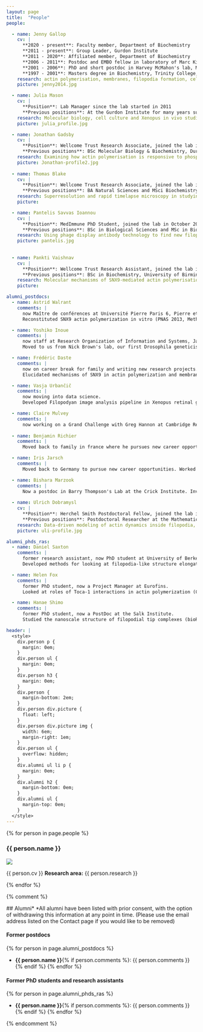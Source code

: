 ```yaml
---
layout: page
title:  "People"
people:

  - name: Jenny Gallop
    cv: |
      **2020 - present**: Faculty member, Department of Biochemistry 
      **2011 - present**: Group Leader, Gurdon Institute  
      **2011 - 2020**: Affiliated member, Department of Biochemistry 
      **2006 - 2011**: Postdoc and EMBO fellow in laboratory of Marc Kirschner, Harvard Medical School, Boston, USA  
      **2001 - 2006**: PhD and short postdoc in Harvey McMahon's lab, MRC Laboratory of Molecular Biology, Cambridge, UK  
      **1997 - 2001**: Masters degree in Biochemistry, Trinity College, University of Oxford, UK  
    research: actin polymerisation, membranes, filopodia formation, cell shape, cell movement, signalling to actin, the membrane-cytosol interface
    picture: jenny2014.jpg

  - name: Julia Mason
    cv: |
      **Position**: Lab Manager since the lab started in 2011  
      **Previous positions**: At the Gurdon Institute for many years supporting the research of a number of labs  
    research: Molecular biology, cell culture and Xenopus in vivo studies
    picture: julia_profile.jpg

  - name: Jonathan Gadsby
    cv: |
      **Position**: Wellcome Trust Research Associate, joined the lab in January 2015.    
      **Previous positions**: BSc Molecular Biology & Biochemistry, Durham University; MRes Newcastle University; PhD and short postdoc in Mette Mogensen's lab at UEA, Norwich, studying microtubule +TIPs in epithelial differentiation and cancer 
    research: Examining how actin polymerisation is responsive to phosphoinositides and membrane curvature. 
    picture: Jonathan-profile2.jpg
    
  - name: Thomas Blake
    cv: |
      **Position**: Wellcome Trust Research Associate, joined the lab in January 2021 
      **Previous positions**: BA Natural Sciences and MSci Biochemistry, University of Cambridge; MRes and PhD Imperial College, London, and short postdoc in Jake Baum's lab studying myosin motors in malaria parasites
    research: Superresolution and rapid timelapse microscopy in studying filopodial initation and extension
    picture: 

  - name: Pantelis Savvas Ioannou
    cv: |
      **Position**: MedImmune PhD Student, joined the lab in October 2018  
      **Previous positions**: BSc in Biological Sciences and MSc in Biomedical Sciences at the University of Cyprus
    research: Using phage display antibody technology to find new filopodial proteins
    picture: pantelis.jpg
    
    
  - name: Pankti Vaishnav
    cv: |
      **Position**: Wellcome Trust Research Assistant, joined the lab in July 2020 
      **Previous positions**: BSc in Biochemistry, University of Birmingham and MRes in Molecular and Cellular Biosciences, Imperial College, London
    research: Molecular mechanisms of SNX9-mediated actin polymerisation
    picture: 

alumni_postdocs:
  - name: Astrid Walrant
    comments: |
      now Maître de conférences at Université Pierre Paris 6, Pierre et Marie Curie.
      Reconstituted SNX9 actin polymerization in vitro (PNAS 2013, Methods in Cell Biology 2015, JCB, 2017)

  - name: Yoshiko Inoue
    comments: |
      now staff at Research Organization of Information and Systems, Japan.
      Moved to us from Nick Brown's lab, our first Drosophila geneticist, established flies and CRISPR/Cas9 methods in the lab

  - name: Frédéric Daste
    comments: |
      now on career break for family and writing new research projects.
      Elucidated mechanisms of SNX9 in actin polymerization and membrane curvature (JCB review, 2016, JCB article, 2017)

  - name: Vasja Urbančič
    comments: |
      now moving into data science.
      Developed Filopodyan image analysis pipeline in Xenopus retinal ganglion cell growth cones (JCB tools, 2017)

  - name: Claire Mulvey
    comments: |
      now working on a Grand Challenge with Greg Hannon at Cambridge Research Institute.
  
  - name: Benjamin Richier
    comments: |
      Moved back to family in france where he pursues new career opportunities. Joined the lab as drosophila specialist from the Crick institute. Developed live imaging in fly embryos and worked at elucidating the role of integrins in muscle attachments (JCS, 2018).

  - name: Iris Jarsch
    comments: |
      Moved back to Germany to pursue new career opportunities. Worked on FLS tip complex protein composition and developed the FLS Ace image analysis pipeline (bioRxiv preprint 2019).

  - name: Bishara Marzook
    comments: |
      Now a postdoc in Barry Thompson's Lab at the Crick Institute. Investigated the role of filopodial tip complex proteins during Chlamydia cell invasion.
            
  - name: Ulrich Dobramysl
    cv: |
      **Position**: Herchel Smith Postdoctoral Fellow, joined the lab in October 2015.  
      **Previous positions**: Postdoctoral Researcher at the Mathematical Institute, University of Oxford; PhD in Theoretical Physics at Virginia Tech; Diploma in Engineering Physics at Johannes Kepler University Linz, Austria.
    research: Data-driven modeling of actin dynamics inside filopodia, stochastic modeling of biological processes. [[personal website](http://ulido.github.io)]
    picture: uli-profile.jpg

alumni_phds_ras:
  - name: Daniel Saxton
    comments: |
      former research assistant, now PhD student at University of Berkeley, USA.
      Developed methods for looking at filopodia-like structure elongation (Methods in Cell Biology, 2015)

  - name: Helen Fox
    comments: |
      former PhD student, now a Project Manager at Eurofins.
      Looked at roles of Toca-1 interactions in actin polymerization (CSH protocols, 2019; JBC, 2016)

  - name: Hanae Shimo
    comments: |
      former PhD student, now a PostDoc at the Salk Institute.
      Studied the nanoscale structure of filopodial tip complexes (bioRxiv preprint 2019).

header: |
  <style>
    div.person p {
      margin: 0em;
    }
    div.person ul {
      margin: 0em;
    }
    div.person h3 {
      margin: 0em;
    }
    div.person {
      margin-bottom: 2em;
    }
    div.person div.picture {
      float: left;
    }
    div.person div.picture img {
      width: 6em;
      margin-right: 1em;
    }
    div.person ul {
      overflow: hidden;
    }
    div.alumni ul li p {
      margin: 0em;
    }
    div.alumni h2 {
      margin-bottom: 0em;
    }
    div.alumni ul {
      margin-top: 0em;
    }
  </style>
---
```


{% for person in page.people %}
<div class="person" markdown="1">


### {{ person.name }}
<div class="picture"><img src="photos/{{ person.picture }}"/></div>

{{ person.cv }}
**Research area:** {{ person.research }}

<div style="clear: both;"></div>
</div>
{% endfor %}

{% comment %}
<div class="alumni" markdown="1">
## Alumni*
*All alumni have been listed with prior consent, with the option of withdrawing this information at any point in time. (Please use the email address listed on the Contact page if you would like to be removed)

#### Former postdocs
{% for person in page.alumni_postdocs %}
* **{{ person.name }}**{% if person.comments %}: {{ person.comments }} {% endif %}
{% endfor %}

#### Former PhD students and research assistants
{% for person in page.alumni_phds_ras %}
* **{{ person.name }}**{% if person.comments %}: {{ person.comments }} {% endif %}
{% endfor %}
</div>
{% endcomment %}
